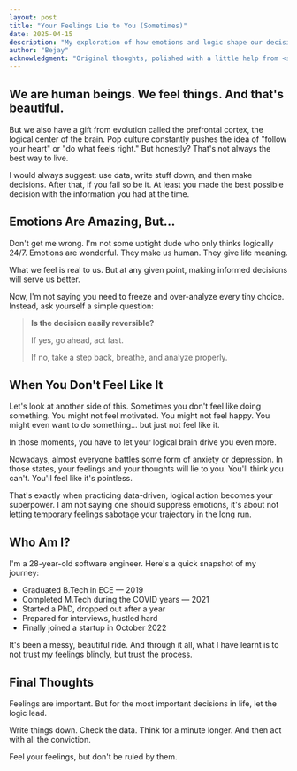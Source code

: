 ```yaml
---
layout: post
title: "Your Feelings Lie to You (Sometimes)"
date: 2025-04-15
description: "My exploration of how emotions and logic shape our decision-making process"
author: "Bejay"
acknowledgment: "Original thoughts, polished with a little help from <span style='color: #3182ce; font-weight: 500;'>ChatGPT</span>."
---
```


## We are human beings. We feel things. And that's beautiful.

But we also have a gift from evolution called the prefrontal cortex, the logical center of the brain.
Pop culture constantly pushes the idea of "follow your heart" or "do what feels right."
But honestly? That's not always the best way to live.

I would always suggest: use data, write stuff down, and then make decisions.
After that, if you fail so be it.
At least you made the best possible decision with the information you had at the time.

## Emotions Are Amazing, But...

Don't get me wrong.
I'm not some uptight dude who only thinks logically 24/7.
Emotions are wonderful. They make us human. They give life meaning.

What we feel is real to us.
But at any given point, making informed decisions will serve us better.

Now, I'm not saying you need to freeze and over-analyze every tiny choice.
Instead, ask yourself a simple question:

> **Is the decision easily reversible?**
>
> If yes, go ahead, act fast.
>
> If no, take a step back, breathe, and analyze properly.

## When You Don't Feel Like It

Let's look at another side of this.
Sometimes you don't feel like doing something.
You might not feel motivated. You might not feel happy.
You might even want to do something... but just not feel like it.

In those moments, you have to let your logical brain drive you even more.

Nowadays, almost everyone battles some form of anxiety or depression.
In those states, your feelings and your thoughts will lie to you.
You'll think you can't. You'll feel like it's pointless.

That's exactly when practicing data-driven, logical action becomes your superpower.
I am not saying one should suppress emotions, it's about not letting temporary feelings sabotage your trajectory in the long run.

## Who Am I?

I'm a 28-year-old software engineer.
Here's a quick snapshot of my journey:

- Graduated B.Tech in ECE — 2019
- Completed M.Tech during the COVID years — 2021
- Started a PhD, dropped out after a year
- Prepared for interviews, hustled hard
- Finally joined a startup in October 2022

It's been a messy, beautiful ride.
And through it all, what I have learnt is to not trust my feelings blindly, but trust the process.

## Final Thoughts

Feelings are important.
But for the most important decisions in life, let the logic lead.

Write things down.
Check the data.
Think for a minute longer.
And then act with all the conviction.

Feel your feelings, but don't be ruled by them.